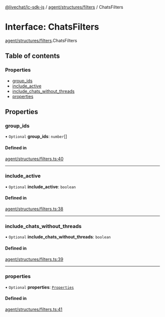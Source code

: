 [@livechat/lc-sdk-js](../README.md) / [agent/structures/filters](../modules/agent_structures_filters.md) / ChatsFilters

# Interface: ChatsFilters

[agent/structures/filters](../modules/agent_structures_filters.md).ChatsFilters

## Table of contents

### Properties

- [group\_ids](agent_structures_filters.ChatsFilters.md#group_ids)
- [include\_active](agent_structures_filters.ChatsFilters.md#include_active)
- [include\_chats\_without\_threads](agent_structures_filters.ChatsFilters.md#include_chats_without_threads)
- [properties](agent_structures_filters.ChatsFilters.md#properties)

## Properties

### group\_ids

• `Optional` **group\_ids**: `number`[]

#### Defined in

[agent/structures/filters.ts:40](https://github.com/livechat/lc-sdk-js/blob/1fa827f/src/agent/structures/filters.ts#L40)

___

### include\_active

• `Optional` **include\_active**: `boolean`

#### Defined in

[agent/structures/filters.ts:38](https://github.com/livechat/lc-sdk-js/blob/1fa827f/src/agent/structures/filters.ts#L38)

___

### include\_chats\_without\_threads

• `Optional` **include\_chats\_without\_threads**: `boolean`

#### Defined in

[agent/structures/filters.ts:39](https://github.com/livechat/lc-sdk-js/blob/1fa827f/src/agent/structures/filters.ts#L39)

___

### properties

• `Optional` **properties**: [`Properties`](agent_structures_structures.Properties.md)

#### Defined in

[agent/structures/filters.ts:41](https://github.com/livechat/lc-sdk-js/blob/1fa827f/src/agent/structures/filters.ts#L41)
